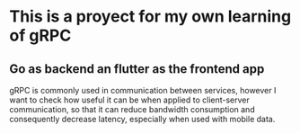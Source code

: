 # This is a proyect for my own learning of gRPC

## Go as backend an flutter as the frontend app

 gRPC is commonly used in communication between services, however I want to check how useful it can be when applied to client-server communication, so that it can reduce bandwidth consumption and consequently decrease latency, especially when used with mobile data.